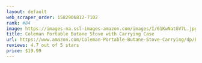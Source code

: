 ```yaml
---
layout: default 
﻿web_scraper_order: 1582906812-7102
rank: #84
image: https://images-na.ssl-images-amazon.com/images/I/61KwNatGV7L.jpg
title: Coleman Portable Butane Stove with Carrying Case
url: https://www.amazon.com/Coleman-Portable-Butane-Stove-Carrying/dp/B00FGPXVSM/ref=zg_mw_sporting-goods_84?_encoding=UTF8&psc=1&refRID=5CP7JJH669Q653S4FQ41
reviews: 4.7 out of 5 stars
price: $19.99 
---
```

